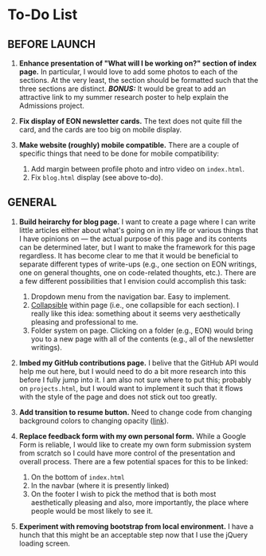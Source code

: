 # To-Do List


## BEFORE LAUNCH

1. **Enhance presentation of "What will I be working on?" section of index page.** In particular, I would love to add some photos to each of the sections. At the very least, the section should be formatted such that the three sections are distinct. ***BONUS:*** It would be great to add an attractive link to my summer research poster to help explain the Admissions project. 

2. **Fix display of EON newsletter cards.** The text does not quite fill the card, and the cards are too big on mobile display. 

3. **Make website (roughly) mobile compatible.** There are a couple of specific things that need to be done for mobile compatibility: 
    1. Add margin between profile photo and intro video on `index.html`.
    2. Fix `blog.html` display (see above to-do).

## GENERAL

1. **Build heirarchy for blog page.** I want to create a page where I can write little articles either about what's going on in my life or various things that I have opinions on — the actual purpose of this page and its contents can be determined later, but I want to make the framework for this page regardless. It has become clear to me that it would be beneficial to separate different types of write-ups (e.g., one section on EON writings, one on general thoughts, one on code-related thoughts, etc.). There are a few different possibilities that I envision could accomplish this task:
    1. Dropdown menu from the navigation bar. Easy to implement.
    2. [Collapsible](https://www.w3schools.com/howto/howto_js_collapsible.asp) within page (i.e., one collapsible for each section). I really like this idea: something about it seems very aesthetically pleasing and professional to me.
    3. Folder system on page. Clicking on a folder (e.g., EON) would bring you to a new page with all of the contents (e.g., all of the newsletter writings).

2. **Imbed my GitHub contributions page.** I belive that the GitHub API would help me out here, but I would need to do a bit more research into this before I fully jump into it. I am also not sure where to put this; probably on `projects.html`, but I would want to implement it such that it flows with the style of the page and does not stick out too greatly. 

3. **Add transition to resume button.** Need to change code from changing background colors to changing opacity ([link](https://www.w3schools.com/howto/howto_css_transition_hover.asp)).

4. **Replace feedback form with my own personal form.** While a Google Form is reliable, I would like to create my own form submission system from scratch so I could have more control of the presentation and overall process. There are a few potential spaces for this to be linked:
    1. On the bottom of `index.html`
    2. In the navbar (where it is presently linked)
    3. On the footer
    I wish to pick the method that is both most aesthetically pleasing and also, more importantly, the place where people would be most likely to see it.

5. **Experiment with removing bootstrap from local environment.** I have a hunch that this might be an acceptable step now that I use the jQuery loading screen.
